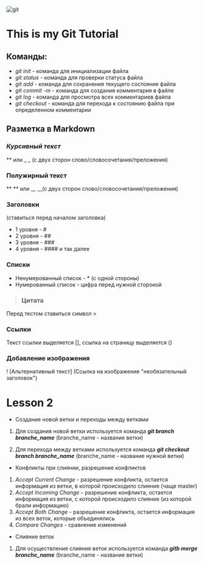 ![git](git-support-algorithm-development-1.webp) 
# This is my Git Tutorial
## Команды:
* *git init* - команда для инициализации файла
* *git status* - команда для проверки статуса файла
* *git add* - команда для сохранения текущего состояния файла
* *git commit -m* - команда для создания комментария в файле
* *git log* - команда для просмотра всех комментариев файла
* *git checkout* - команда для перехода к состоянию файла при определенном комментарии

## Разметка в Markdown
### *Курсивный текст* 
 ** или _ _ (с двух сторон слово/словосочетания/преложения)
 ### **Полужирный текст**
 ** ** или __ __(с двух сторон слово/словосочетания/преложения)
 ### Заголовки 
 (ставиться перед началом заголовка)
 * 1 уровня - #
 * 2 уровня - ##
 * 3 уровня - ###
 * 4 уровня - #### и так далее
 ### Списки
 * Ненумерованный список - * (c одной стороны)
 * Нумерованный список - цифра перед нужной сторокой
 >### Цитата
 Перед тестом ставиться символ >
 ### Ссылки
Текст ссылки выделяется [], ссылка на страницу выделяется ()
### Добавление изображения 
! [Альтернативный текст] (Ссылка на изображение "необязательный заголовок")



# Lesson 2
* Создание новой ветки и переходы между ветками
1. Для создания новой ветки используется команда *__git branch branche_name__* 
(branche_name - название ветки)

2. Для перехода между ветками используется команда *__git checkout branch branche_name__* (branche_name - название нужной ветки)

* Конфликты при слиянии, разрешение конфликтов
1. *Accept Current Change* - разрешение конфликта, остается информация из ветки, в которой происходило слияние (чаще master)
2. *Accept Incoming Change* - разрешение конфликта, остается информация из ветки, c которой происходило слияние (из которой брали информацию)
3. *Accept Both Change* - разрешение конфликта, остается информация из всех веток, которые объединялись
4. *Compare Changes* - сравнение изменений 

* Слияние веток
1. Для осуществления слияния веток используется команда *__gitb merge branche_name__* 
(branche_name - название ветки) 




